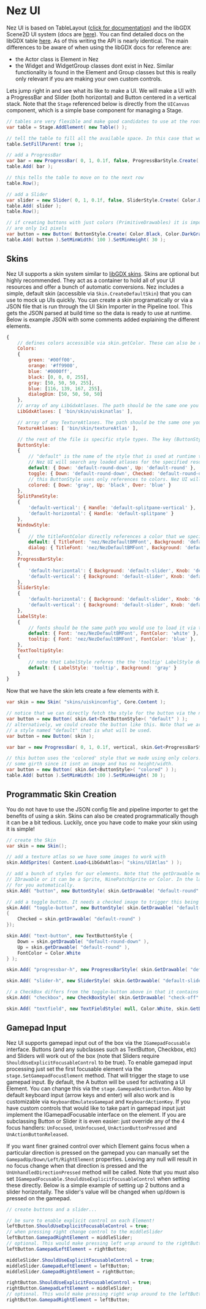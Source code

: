 Nez UI
============
Nez UI is based on TableLayout ([click for documentation](https://github.com/EsotericSoftware/tablelayout/blob/master/README.md)) and the libGDX Scene2D UI system (docs are [here](https://github.com/libgdx/libgdx/wiki/Scene2d.ui)). You can find detailed docs on the libGDX table [here](https://github.com/libgdx/libgdx/wiki/Table). As of this writing the API is nearly identical. The main differences to be aware of when using the libGDX docs for reference are:

- the Actor class is Element in Nez
- the Widget and WidgetGroup classes dont exist in Nez. Similar functionality is found in the Element and Group classes but this is really only relevant if you are making your own custom controls.


Lets jump right in and see what its like to make a UI. We will make a UI with a ProgressBar and Slider (both horizontal) and Button centered in a vertical stack. Note that the `Stage` referenced below is directly from the `UICanvas` component, which is a simple base component for managing a Stage.

```csharp
// tables are very flexible and make good candidates to use at the root of your UI. They work much like HTML tables but with more flexibility.
var table = Stage.AddElement( new Table() );

// tell the table to fill all the available space. In this case that would be the entire screen.
table.SetFillParent( true );

// add a ProgressBar
var bar = new ProgressBar( 0, 1, 0.1f, false, ProgressBarStyle.Create( Color.Black, Color.White ) );
table.Add( bar );

// this tells the table to move on to the next row
table.Row();

// add a Slider
var slider = new Slider( 0, 1, 0.1f, false, SliderStyle.Create( Color.DarkGray, Color.LightYellow ) );
table.Add( slider );
table.Row();

// if creating buttons with just colors (PrimitiveDrawables) it is important to explicitly set the minimum size since the colored textures created
// are only 1x1 pixels
var button = new Button( ButtonStyle.Create( Color.Black, Color.DarkGray, Color.Green ) );
table.Add( button ).SetMinWidth( 100 ).SetMinHeight( 30 );
```



## Skins
Nez UI supports a skin system similar to [libGDX skins](https://github.com/libgdx/libgdx/wiki/Skin). Skins are optional but highly recommended. They act as a container to hold all of your UI resources and offer a bunch of automatic conversions. Nez includes a simple, default skin (accessible via `Skin.CreateDefaultSkin`) that you can use to mock up UIs quickly. You can create a skin programatically or via a JSON file that is run through the UI Skin Importer in the Pipeline tool. This gets the JSON parsed at build time so the data is ready to use at runtime. Below is example JSON with some comments added explaining the different elements.

```javascript
{
	// defines colors accessible via skin.getColor. These can also be referenced in actual style definitions below
	Colors:
	{
		green: '#00ff00',
		orange: '#ff9900',
		blue: '#0000ff',
		black: [0, 0, 0, 255],
		gray: [50, 50, 50, 255],
		blue: [116, 139, 167, 255],
		dialogDim: [50, 50, 50, 50]
	},
	// array of any LibGdxAtlases. The path should be the same one you would use to load it via the content system.
	LibGdxAtlases: [ 'bin/skin/uiskinatlas' ],

	// array of any TextureAtlases. The path should be the same one you would use to load it via the content system.
	TextureAtlases: [ 'bin/skin/textureAtlas' ],

	// the rest of the file is specific style types. The key (ButtonStyle here) is the exact class name from the UI element.
	ButtonStyle:
	{
		// "default" is the name of the style that is used at runtime to find it. Any font, color or IDrawable can be specified.
		// Nez UI will search any loaded atlases for the specified resource.
		default: { Down: 'default-round-down', Up: 'default-round' },
		toggle: { Down: 'default-round-down', Checked: 'default-round-down', Up: 'default-round' },
		// this ButtonStyle uses only references to colors. Nez UI will handle making appropriate resources at runtime for you.
		colored: { Down: 'gray', Up: 'black', Over: 'blue' }
	},
	SplitPaneStyle:
	{
		'default-vertical': { Handle: 'default-splitpane-vertical' },
		'default-horizontal': { Handle: 'default-splitpane' }
	},
	WindowStyle:
	{
		// the titleFontColor directly references a color that we specified above in the colors section
		default: { TitleFont: 'nez/NezDefaultBMFont', Background: 'default-window', TitleFontColor: 'white' },
		dialog: { TitleFont: 'nez/NezDefaultBMFont', Background: 'default-window', TitleFontColor: 'white', StageBackground: 'dialogDim' }
	},
	ProgressBarStyle:
	{
		'default-horizontal': { Background: 'default-slider', Knob: 'default-slider-knob' },
		'default-vertical': { Background: 'default-slider', Knob: 'default-round-large' }
	},
	SliderStyle:
	{
		'default-horizontal': { Background: 'default-slider', Knob: 'default-slider-knob' },
		'default-vertical': { Background: 'default-slider', Knob: 'default-round-large' }
	},
	LabelStyle:
	{
		// fonts should be the same path you would use to load it via the content system
		default: { Font: 'nez/NezDefaultBMFont', FontColor: 'white' },
		tooltip: { Font: 'nez/NezDefaultBMFont', FontColor: 'blue' },
	},
	TextTooltipStyle:
	{
		// note that LabelStyle referes the the 'tooltip' LabelStyle defined above
		default: { LabelStyle: 'tooltip', Background: 'gray' }
	}
}
```

Now that we have the skin lets create a few elements with it.

```csharp
var skin = new Skin( "skins/uiskinconfig", Core.Content );

// notice that we can directly fetch the style for the button via the name we specified in the JSON
var button = new Button( skin.Get<TextButtonStyle>( "default" ) );
// alternatively, we could create the button like this. Note that we are just giving it the skin so as long as there is
// a style named "default" that is what will be used.
var button = new Button( skin );

var bar = new ProgressBar( 0, 1, 0.1f, vertical, skin.Get<ProgressBarStyle>( "default-vertical" ) );

// this button uses the 'colored' style that we made using only colors. We have to remember to give it
// some girth since it isnt an image and has no height/width.
var button = new Button( skin.Get<ButtonStyle>( "colored" ) );
table.Add( button ).SetMinWidth( 100 ).SetMinHeight( 30 );
```


## Programmatic Skin Creation
You do not have to use the JSON config file and pipeline importer to get the benefits of using a skin. Skins can also be created programmatically though it can be a bit tedious. Luckily, once you have code to make your skin using it is simple!


```csharp
// create the Skin
var skin = new Skin();

// add a texture atlas so we have some images to work with
skin.AddSprites( Content.Load<LibGdxAtlas>( "skins/UIAtlas" ) );

// add a bunch of styles for our elements. Note that the getDrawable method is very flexible. The name passed to it can be any type of
// IDrawable or it can be a Sprite, NinePatchSprite or Color. In the latter case Skin will create and manage the IDrawable
// for you automatically.
skin.Add( "button", new ButtonStyle( skin.GetDrawable( "default-round" ), skin.GetDrawable( "default-round-down" ), null ) );

// add a toggle button. It needs a checked image to trigger this being a two state button.
skin.Add( "toggle-button", new ButtonStyle( skin.GetDrawable( "default-round-down" ), skin.GetDrawable( "default-round-down" ), null )
{
	Checked = skin.getDrawable( "default-round" )
});

skin.Add( "text-button", new TextButtonStyle {
	Down = skin.getDrawable( "default-round-down" ),
	Up = skin.getDrawable( "default-round" ),
	FontColor = Color.White
} );

skin.Add( "progressbar-h", new ProgressBarStyle( skin.GetDrawable( "default-slider" ), skin.GetDrawable( "default-slider-knob" ) ) );

skin.Add( "slider-h", new SliderStyle( skin.GetDrawable( "default-slider" ), skin.GetDrawable( "default-slider-knob" ) ) );

// a CheckBox differs from the toggle-button above in that it contains text next to the box
skin.Add( "checkbox", new CheckBoxStyle( skin.GetDrawable( "check-off" ), skin.GetDrawable( "check-on" ), null, Color.White ) );

skin.Add( "textfield", new TextFieldStyle( null, Color.White, skin.GetDrawable( "cursor" ), skin.GetDrawable( "selection" ), skin.GetDrawable( "textfield" ) )
```


## Gamepad Input
Nez UI supports gamepad input out of the box via the `IGamepadFocusable` interface. Buttons (and any subclasses such as TextButton, Checkbox, etc) and Sliders will work out of the box (note that Sliders require `ShouldUseExplicitFocusableControl` to be true). To enable gamepad input processing just set the first focusable element via the `stage.SetGamepadFocusElement` method. That will trigger the stage to use gamepad input. By default, the A button will be used for activating a UI Element. You can change this via the `stage.GamepadActionButton`. Also by default keyboard input (arrow keys and enter) will also work and is customizable via `KeyboardEmulatesGamepad` and `KeyboardActionKey`. If you have custom controls that would like to take part in gamepad input just implement the IGamepadFocusable interface on the element. If you are subclassing Button or Slider it is even easier: just override any of the 4 focus handlers: `UnFocused`, `UnUnfocused`, `UnActionButtonPressed` and `UnActionButtonReleased`.

If you want finer grained control over which Element gains focus when a particular direction is pressed on the gamepad you can manually set the `GamepadUp/Down/Left/RightElement` properties. Leaving any null will result in no focus change when that direction is pressed and the `UnUnhandledDirectionPressed` method will be called. Note that you must also set `IGamepadFocusable.ShouldUseExplicitFocusableControl` when setting these directly. Below is a simple example of setting up 2 buttons and a slider horizontally. The slider's value will be changed when up/down is pressed on the gamepad.


```csharp
// create buttons and a slider...

// be sure to enable explicit control on each Element!
leftButton.ShouldUseExplicitFocusableControl = true;
// when pressing right change control to the middleSlider
leftButton.GamepadRightElement = middleSlider;
// optional. This would make pressing left wrap around to the rightButton
leftButton.GamepadLeftElement = rightButton;

middleSlider.ShouldUseExplicitFocusableControl = true;
middleSlider.GamepadLeftElement = leftButton;
middleSlider.GamepadRightElement = rightButton;

rightButton.ShouldUseExplicitFocusableControl = true;
rightButton.GamepadLeftElement = middleSlider;
// optional. This would make pressing right wrap around to the leftButton
rightButton.GamepadRightElement = leftButton;

```
